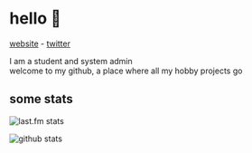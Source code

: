 # hello 👋
[website](https://boredkevin.com/?utm_source=github) - [twitter](https://twitter.com/boredkevintv)

I am a student and system admin<br>welcome to my github, a place where all my hobby projects go

## some stats

![last.fm stats](https://lastfm-recently-played.vercel.app/api?user=boredkevin)

![github stats](https://github-readme-stats.vercel.app/api?username=boredkevin&show_icons=true&theme=transparent)
